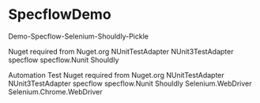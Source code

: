 # SpecflowDemo
Demo-Specflow-Selenium-Shouldly-Pickle

Nuget required from Nuget.org
 NUnitTestAdapter
 NUnit3TestAdapter
 specflow
 specflow.Nunit
 Shouldly


Automation Test Nuget required from Nuget.org
 NUnitTestAdapter
 NUnit3TestAdapter
 specflow
 specflow.Nunit
 Shouldly
 Selenium.WebDriver
 Selenium.Chrome.WebDriver
